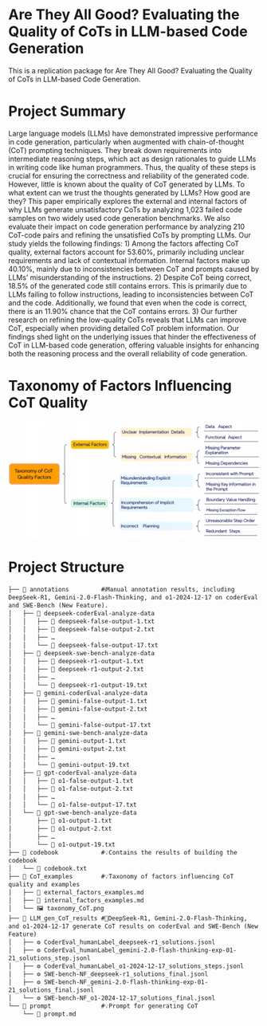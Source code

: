 # Are They All Good? Evaluating the Quality of CoTs in LLM-based Code Generation
This is a replication package for Are They All Good? Evaluating the Quality of CoTs in LLM-based Code Generation.

# Project Summary
Large language models (LLMs) have demonstrated impressive performance in code generation, particularly when augmented with chain-of-thought (CoT) prompting techniques. They break down requirements into intermediate reasoning steps, which act as design rationales to guide LLMs in writing code like human programmers. Thus, the quality of these steps is crucial for ensuring the correctness and reliability of the generated code. However, little is known about the quality of CoT generated by LLMs. To what extent can we trust the thoughts generated by LLMs? How good are they? This paper empirically explores the external and internal factors of why LLMs generate unsatisfactory CoTs by analyzing 1,023 failed code samples on two widely used code generation benchmarks. We also evaluate their impact on code generation performance by analyzing 210 CoT-code pairs and refining the unsatisfied CoTs by prompting LLMs.
Our study yields the following findings: 1) Among the factors affecting CoT quality, external factors account for 53.60%, primarily including unclear requirements and lack of contextual information. Internal factors make up 40.10%, mainly due to inconsistencies between CoT and prompts caused by LLMs’ misunderstanding of the instructions. 2) Despite CoT being correct, 18.5% of the generated code still contains errors. This is primarily due to LLMs failing to follow instructions, leading to inconsistencies between CoT and the code. Additionally, we found that even when the code is correct, there is an 11.90% chance that the CoT contains errors. 3) Our further research on refining the
low-quality CoTs reveals that LLMs can improve CoT, especially when providing detailed CoT problem information. Our findings shed light on the underlying issues that hinder the effectiveness of CoT in LLM-based code generation, offering valuable insights for enhancing both the reasoning process and the overall reliability of code generation.

# Taxonomy of Factors Influencing CoT Quality
![image](./CoT_examples/taxonomy_CoT.png)

# Project Structure
```text
├── 📁 annotations         #ℹ️Manual annotation results, including DeepSeek-R1, Gemini-2.0-Flash-Thinking, and o1-2024-12-17 on coderEval and SWE-Bench (New Feature).
│   ├── 📁 deepseek-coderEval-analyze-data                     
│   │   ├── 📄 deepseek-false-output-1.txt
│   │   ├── 📄 deepseek-false-output-2.txt
│   │   ├── …
│   │   └── 📄 deepseek-false-output-17.txt
│   ├── 📁 deepseek-swe-bench-analyze-data
│   │   ├── 📄 deepseek-r1-output-1.txt
│   │   ├── 📄 deepseek-r1-output-2.txt
│   │   ├── …
│   │   └── 📄 deepseek-r1-output-19.txt
│   ├── 📁 gemini-coderEval-analyze-data
│   │   ├── 📄 gemini-false-output-1.txt
│   │   ├── 📄 gemini-false-output-2.txt
│   │   ├── …
│   │   └── 📄 gemini-false-output-17.txt
│   ├── 📁 gemini-swe-bench-analyze-data
│   │   ├── 📄 gemini-output-1.txt
│   │   ├── 📄 gemini-output-2.txt
│   │   ├── …
│   │   └── 📄 gemini-output-19.txt
│   ├── 📁 gpt-coderEval-analyze-data
│   │   ├── 📄 o1-false-output-1.txt
│   │   ├── 📄 o1-false-output-2.txt
│   │   ├── …
│   │   └── 📄 o1-false-output-17.txt
│   └── 📁 gpt-swe-bench-analyze-data
│       ├── 📄 o1-output-1.txt
│       ├── 📄 o1-output-2.txt
│       ├── …
│       └── 📄 o1-output-19.txt
├── 📁 codebook            #💡Contains the results of building the codebook
│   └── 📄 codebook.txt
├── 📁 CoT_examples        #💡Taxonomy of factors influencing CoT quality and examples
│   ├── 📓 external_factors_examples.md
│   ├── 📓 internal_factors_examples.md
│   └── 🖼️ taxonomy_CoT.png
├── 📁 LLM_gen_CoT_results #📌DeepSeek-R1, Gemini-2.0-Flash-Thinking, and o1-2024-12-17 generate CoT results on coderEval and SWE-Bench (New Feature)
│   ├── ⚙️ CoderEval_humanLabel_deepseek-r1_solutions.jsonl
│   ├── ⚙️ CoderEval_humanLabel_gemini-2.0-flash-thinking-exp-01-21_solutions_step.jsonl
│   ├── ⚙️ CoderEval_humanLabel_o1-2024-12-17_solutions_steps.jsonl
│   ├── ⚙️ SWE-bench-NF_deepseek-r1_solutions_final.jsonl
│   ├── ⚙️ SWE-bench-NF_gemini-2.0-flash-thinking-exp-01-21_solutions_final.jsonl
│   └── ⚙️ SWE-bench-NF_o1-2024-12-17_solutions_final.jsonl
└── 📁 prompt              #💡Prompt for generating CoT
    └── 📓 prompt.md

